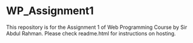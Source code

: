 # WP_Assignment1
This repository is for the Assignment 1 of Web Programming Course by Sir Abdul Rahman. Please check readme.html for instructions on hosting.

